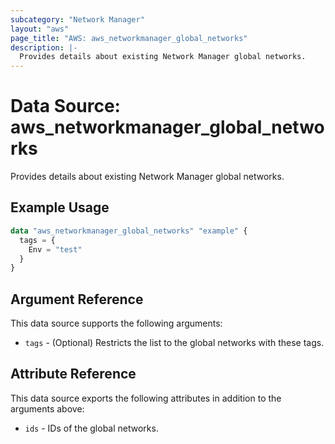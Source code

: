 ```yaml
---
subcategory: "Network Manager"
layout: "aws"
page_title: "AWS: aws_networkmanager_global_networks"
description: |-
  Provides details about existing Network Manager global networks.
---
```


# Data Source: aws_networkmanager_global_networks

Provides details about existing Network Manager global networks.

## Example Usage

```terraform
data "aws_networkmanager_global_networks" "example" {
  tags = {
    Env = "test"
  }
}
```

## Argument Reference

This data source supports the following arguments:

* `tags` - (Optional) Restricts the list to the global networks with these tags.

## Attribute Reference

This data source exports the following attributes in addition to the arguments above:

* `ids` - IDs of the global networks.
